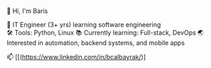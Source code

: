 👋 Hi, I'm Baris

🎯 IT Engineer (3+ yrs) learning software engineering  
🛠️ Tools: Python, Linux
📚 Currently learning: Full-stack, DevOps
🌏 Interested in automation, backend systems, and mobile apps  

📫 [[(https://www.linkedin.com/in/bcalbayrak/)]
